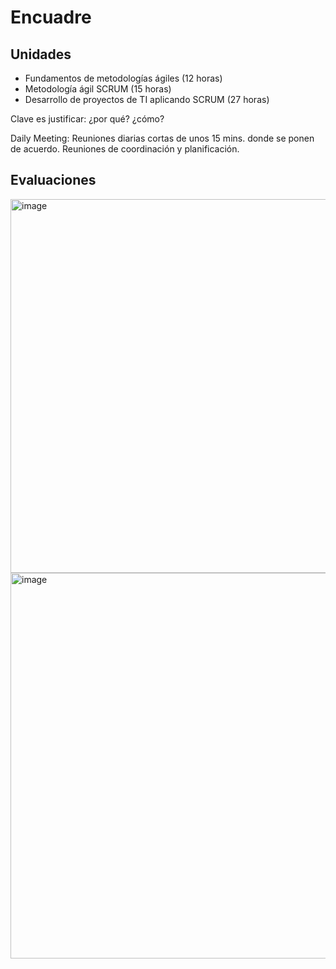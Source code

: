 # Encuadre
## Unidades
- Fundamentos de metodologías ágiles (12 horas)
- Metodología ágil SCRUM (15 horas)
- Desarrollo de proyectos de TI aplicando SCRUM (27 horas)

Clave es justificar: ¿por qué? ¿cómo?

Daily Meeting: Reuniones diarias cortas de unos 15 mins. donde se ponen de acuerdo. Reuniones de coordinación y planificación.

## Evaluaciones

<img width="1318" height="598" alt="image" src="https://github.com/user-attachments/assets/35e16ab1-a8e6-4801-8faa-fa05e66040cd" />
<img width="632" height="617" alt="image" src="https://github.com/user-attachments/assets/f296f9ce-c4fd-4f00-b30f-b1a8eb84f472" />


